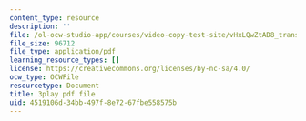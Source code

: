 ```yaml
---
content_type: resource
description: ''
file: /ol-ocw-studio-app/courses/video-copy-test-site/vHxLQwZtAD8_transcript.pdf
file_size: 96712
file_type: application/pdf
learning_resource_types: []
license: https://creativecommons.org/licenses/by-nc-sa/4.0/
ocw_type: OCWFile
resourcetype: Document
title: 3play pdf file
uid: 4519106d-34bb-497f-8e72-67fbe558575b
---
```

